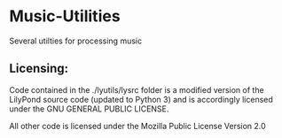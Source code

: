 # Music-Utilities
Several utilties for processing music

## Licensing:

Code contained in the ./lyutils/lysrc folder is a modified version of the LilyPond source code (updated to Python 3) and is accordingly licensed under the GNU GENERAL PUBLIC LICENSE.

All other code is licensed under the Mozilla Public License Version 2.0
